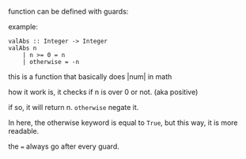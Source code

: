 function can be defined with guards:

example:
```
valAbs :: Integer -> Integer
valAbs n
    | n >= 0 = n
    | otherwise = -n
```

this is a function that basically does |num| in math

how it work is, it checks if n is over 0 or not. (aka positive)

if so, it will return n. `otherwise` negate it.

In here, the otherwise keyword is equal to `True`, but this way, it is more readable.

the `=` always go after every guard.